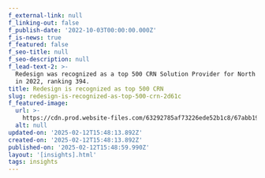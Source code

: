 ```yaml
---
f_external-link: null
f_linking-out: false
f_publish-date: '2022-10-03T00:00:00.000Z'
f_is-news: true
f_featured: false
f_seo-title: null
f_seo-description: null
f_lead-text-2: >-
  Redesign was recognized as a top 500 CRN Solution Provider for North America
  in 2022, ranking 394.
title: Redesign is recognized as top 500 CRN
slug: redesign-is-recognized-as-top-500-crn-2d61c
f_featured-image:
  url: >-
    https://cdn.prod.website-files.com/63292785af73226ede52b1c8/67abb19cc4f12fc606a400d8_636a9169fd48d1fd952f2707_500%2520CRN.png
  alt: null
updated-on: '2025-02-12T15:48:13.892Z'
created-on: '2025-02-12T15:48:13.892Z'
published-on: '2025-02-12T15:48:59.990Z'
layout: '[insights].html'
tags: insights
---
```



